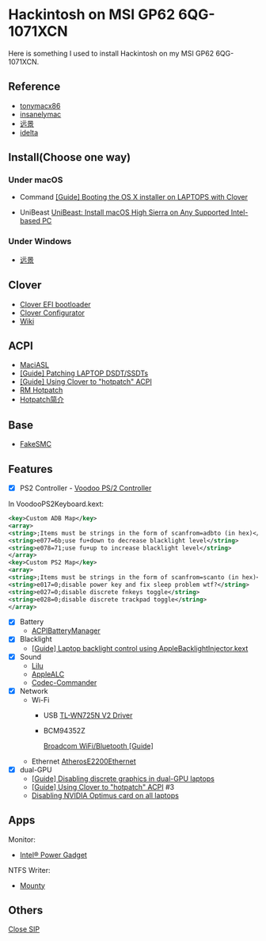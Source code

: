 # Hackintosh on MSI GP62 6QG-1071XCN
Here is something I used to install Hackintosh on my MSI GP62 6QG-1071XCN.

## Reference

- [tonymacx86](http://tonymacx86.com)
- [insanelymac](http://www.insanelymac.com)
- [远景](http://bbs.pcbeta.com)
- [idelta](https://www.idelta.info)

## Install(Choose one way)

### Under macOS

- Command
[[Guide] Booting the OS X installer on LAPTOPS with Clover](https://www.tonymacx86.com/threads/guide-booting-the-os-x-installer-on-laptops-with-clover.148093/)

- UniBeast
[UniBeast: Install macOS High Sierra on Any Supported Intel-based PC](https://www.tonymacx86.com/threads/unibeast-install-macos-high-sierra-on-any-supported-intel-based-pc.235474/)

### Under Windows
- [远景](bbs.pcbeta.com)

## Clover 
- [Clover EFI bootloader](http://sourceforge.net/projects/cloverefiboot/)
- [Clover Configurator](http://mackie100projects.altervista.org)
- [Wiki](https://clover-wiki.zetam.org/home)

## ACPI
- [MaciASL](https://bitbucket.org/RehabMan/os-x-maciasl-patchmatic/downloads/)
- [[Guide] Patching LAPTOP DSDT/SSDTs](https://www.tonymacx86.com/threads/guide-patching-laptop-dsdt-ssdts.152573/)
- [[Guide] Using Clover to "hotpatch" ACPI](https://www.tonymacx86.com/threads/guide-using-clover-to-hotpatch-acpi.200137/)
- [RM Hotpatch](https://github.com/RehabMan/OS-X-Clover-Laptop-Config/tree/master/hotpatch)
- [Hotpatch简介](http://bbs.pcbeta.com/viewthread-1741377-1-2.html)

## Base
- [FakeSMC](https://bitbucket.org/RehabMan/os-x-fakesmc-kozlek/downloads/)


## Features

- [x] PS2 Controller
      - [Voodoo PS/2 Controller](https://github.com/RehabMan/OS-X-Voodoo-PS2-Controller)

In VoodooPS2Keyboard.kext:

```xml
<key>Custom ADB Map</key>
<array>
<string>;Items must be strings in the form of scanfrom=adbto (in hex)</string>
<string>e077=6b;use fu+down to decrease blacklight level</string>
<string>e078=71;use fu+up to increase blacklight level</string>
</array>
<key>Custom PS2 Map</key>
<array>
<string>;Items must be strings in the form of scanfrom=scanto (in hex)</string>
<string>e017=0;disable power key and fix sleep problem wtf?</string>
<string>e027=0;disable discrete fnkeys toggle</string>
<string>e028=0;disable discrete trackpad toggle</string>
</array>
```

- [x] Battery
    - [ACPIBatteryManager](https://github.com/RehabMan/OS-X-ACPI-Battery-Driver)
- [x] Blacklight
  - [[Guide] Laptop backlight control using AppleBacklightInjector.kext](https://www.tonymacx86.com/threads/guide-laptop-backlight-control-using-applebacklightinjector-kext.218222/)
- [x] Sound
    - [Lilu](https://github.com/vit9696/Lilu)
    - [AppleALC](https://github.com/vit9696/AppleALC)
    - [Codec-Commander](https://github.com/RehabMan/EAPD-Codec-Commander)
- [x] Network
    - Wi-Fi
        - USB
          [TL-WN725N V2 Driver](https://www.tp-link.com/us/download/TL-WN725N_V2.html#Driver)

        - BCM94352Z

          [Broadcom WiFi/Bluetooth [Guide]](https://www.tonymacx86.com/threads/broadcom-wifi-bluetooth-guide.242423/)
    - Ethernet
      [AtherosE2200Ethernet](https://github.com/Mieze/AtherosE2200Ethernet)
- [x] dual-GPU
    - [[Guide] Disabling discrete graphics in dual-GPU laptops](https://www.tonymacx86.com/threads/guide-disabling-discrete-graphics-in-dual-gpu-laptops.163772/)
    - [[Guide] Using Clover to "hotpatch" ACPI](https://www.tonymacx86.com/threads/guide-using-clover-to-hotpatch-acpi.200137/) #3
    - [Disabling NVIDIA Optimus card on all laptops](https://www.insanelymac.com/forum/forums/topic/295584-disabling-nvidia-optimus-card-on-all-laptops/)

## Apps

Monitor:
- [Intel® Power Gadget](https://software.intel.com/zh-cn/articles/intel-power-gadget-20)

NTFS Writer:
- [Mounty](http://enjoygineering.com/mounty/)

## Others

[Close SIP](https://www.tonymacx86.com/threads/explaining-os-x-el-capitan-security-changes-workarounds-and-current-information.170611/)